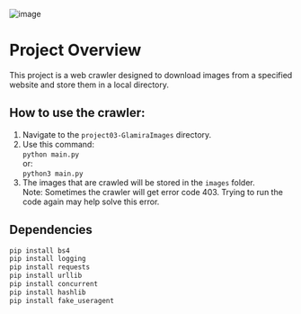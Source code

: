 ![image](https://github.com/user-attachments/assets/47824f75-26d1-4955-9d03-6db89aaca8cd)

# Project Overview
This project is a web crawler designed to download images from a specified website and store them in a local directory.

## How to use the crawler:
1. Navigate to the `project03-GlamiraImages` directory. <br>
2. Use this command: <br>
<code>python main.py</code> <br>
or: <br>
<code>python3 main.py</code> <br>
3. The images that are crawled will be stored in the `images` folder. <br>
Note: Sometimes the crawler will get error code 403. Trying to run the code again may help solve this error.

## Dependencies
```sh
pip install bs4
pip install logging
pip install requests
pip install urllib
pip install concurrent
pip install hashlib
pip install fake_useragent
```